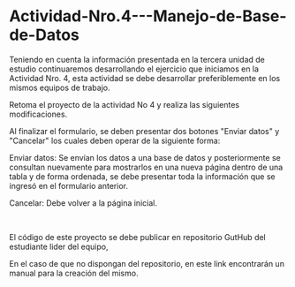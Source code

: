 ﻿# Actividad-Nro.4---Manejo-de-Base-de-Datos

 Teniendo en cuenta la información presentada en la tercera unidad de estudio continuaremos desarrollando el ejercicio que iniciamos en la Actividad Nro. 4, esta actividad se debe desarrollar preferiblemente en los mismos equipos de trabajo. 

Retoma el proyecto de la actividad No 4 y realiza las siguientes modificaciones.

Al finalizar el formulario, se deben presentar dos botones "Enviar datos" y "Cancelar" los cuales deben operar de la siguiente forma:

Enviar datos: Se envían los datos a una base de datos y posteriormente se consultan nuevamente para mostrarlos en una nueva página dentro de una tabla y de forma ordenada, se debe presentar toda la información que se ingresó en el formulario anterior.

Cancelar: Debe volver a la página inicial.   

 

El código de este proyecto se debe publicar en repositorio GutHub del estudiante lider del equipo, 

En el caso de que no dispongan del repositorio, en este link encontrarán un manual para la creación del mismo.
